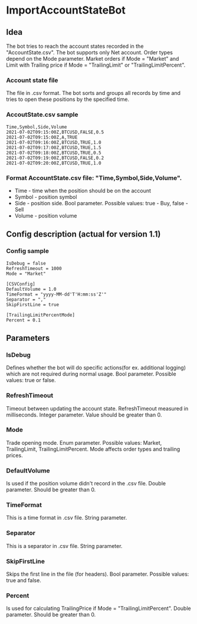 ﻿ImportAccountStateBot
===

## Idea

The bot tries to reach the account states recorded in the "AccountState.csv". The bot supports only Net account. Order types depend on the Mode parameter. Market orders if Mode = "Market" and Limit with Trailing price if Mode = "TrailingLimit" or "TrailingLimitPercent".

### Account state file
The file in .csv format. The bot sorts and groups all records by time and tries to open these positions by the specified time.

### AccoutState.csv sample
```
Time,Symbol,Side,Volume
2021-07-02T09:15:00Z,BTCUSD,FALSE,0.5
2021-07-02T09:15:00Z,A,TRUE
2021-07-02T09:16:00Z,BTCUSD,TRUE,1.0
2021-07-02T09:17:00Z,BTCUSD,TRUE,1.5
2021-07-02T09:18:00Z,BTCUSD,TRUE,0.5
2021-07-02T09:19:00Z,BTCUSD,FALSE,0.2
2021-07-02T09:20:00Z,BTCUSD,TRUE,1.0
```

### Format AccountState.csv file: "Time,Symbol,Side,Volume".

* Time - time when the position should be on the account
* Symbol - position symbol
* Side - position side. Bool parameter. Possible values: true - Buy, false - Sell
* Volume - position volume

## Config description (actual for version 1.1)
### Config sample
```
IsDebug = false
RefreshTimeout = 1000
Mode = "Market"

[CSVConfig]
DefaultVolume = 1.0
TimeFormat = "yyyy-MM-dd'T'H:mm:ss'Z'"
Separator = ","
SkipFirstLine = true

[TrailingLimitPercentMode]
Percent = 0.1
```
## Parameters

### IsDebug
Defines whether the bot will do specific actions(for ex. additional logging) which are not required during normal usage. Bool parameter. Possible values: true or false.

### RefreshTimeout
Timeout between updating the account state. RefreshTimeout measured in milliseconds. Integer parameter. Value should be greater than 0.

### Mode
Trade opening mode. Enum parameter. Possible values: Market, TrailingLimit, TrailingLimitPercent. Mode affects order types and trailing prices.

### DefaultVolume
Is used if the position volume didn't record in the .csv file. Double parameter. Should be greater than 0.

### TimeFormat
This is a time format in .csv file. String parameter.

### Separator
This is a separator in .csv file. String parameter.

### SkipFirstLine
Skips the first line in the file (for headers). Bool parameter. Possible values: true and false.

### Percent
Is used for calculating TrailingPrice if Mode = "TrailingLimitPercent". Double parameter. Should be greater than 0.
